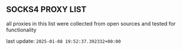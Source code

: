## SOCKS4 PROXY LIST

all proxies in this list were collected from open sources and tested for functionality

last update: `2025-01-08 19:52:37.392332+00:00`